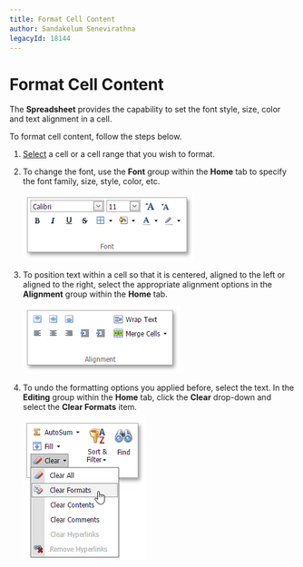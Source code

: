 ```yaml
---
title: Format Cell Content
author: Sandakelum Senevirathna
legacyId: 18144
---
```

# Format Cell Content
The **Spreadsheet** provides the capability to set the font style, size, color and text alignment in a cell.

To format cell content, follow the steps below.
1. [Select](../editing-cells/select-cells-or-cell-content.md) a cell or a cell range that you wish to format.
2. To change the font, use the **Font** group within the **Home** tab to specify the font family, size, style, color, etc.
	
	![EUD_ASPxSpreadsheet_Home_Font_Panel](../../../images/img26042.png)
3. To position text within a cell so that it is centered, aligned to the left or aligned to the right, select the appropriate alignment options in the **Alignment** group within the **Home** tab.
	
	![EUD_ASPxSpreadsheet_Home_AlignmentPanel](../../../images/img26043.png)
4. To undo the formatting options you applied before, select the text. In the **Editing** group within the **Home** tab, click the **Clear** drop-down and select the **Clear Formats** item.
	
	![EUD_ASPxSpreadsheet_Home_ClearFormats](../../../images/img26045.png)